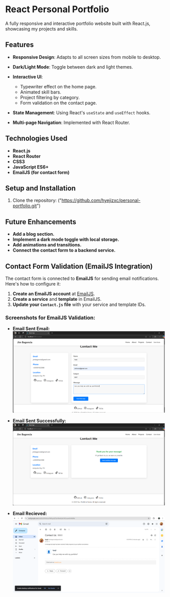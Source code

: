 
# React Personal Portfolio

A fully responsive and interactive portfolio website built with React.js, showcasing my projects and skills.

## Features
- **Responsive Design**: Adapts to all screen sizes from mobile to desktop.
- **Dark/Light Mode**: Toggle between dark and light themes.
- **Interactive UI**:
  - Typewriter effect on the home page.
  - Animated skill bars.
  - Project filtering by category.
  - Form validation on the contact page.
  
- **State Management**: Using React's `useState` and `useEffect` hooks.
- **Multi-page Navigation**: Implemented with React Router.

## Technologies Used
- **React.js**
- **React Router**
- **CSS3**
- **JavaScript ES6+**
- **EmailJS (for contact form)**

## Setup and Installation

1. Clone the repository: ("https://github.com/hyejizxc/personal-portfolio.git")

## Future Enhancements
- **Add a blog section.**
- **Implement a dark mode toggle with local storage.**
- **Add animations and transitions.**
- **Connect the contact form to a backend service.**

## Contact Form Validation (EmailJS Integration)
The contact form is connected to **EmailJS** for sending email notifications. Here's how to configure it:

1. **Create an EmailJS account** at [EmailJS](https://www.emailjs.com/).
2. **Create a service** and **template** in EmailJS.
3. **Update your `Contact.js` file** with your service and template IDs.

### Screenshots for EmailJS Validation:

- **Email Sent Email:**
   ![Email Screenshot](src/assets/send-email.png)
  
- **Email Sent Successfully:**
  ![Email Screenshot](src/assets/send-complete.png)

- **Email Recieved:**
  ![Email Screenshot](src/assets/recieved-email.png)

   
   


